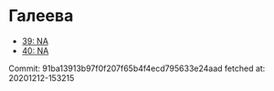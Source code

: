 # Галеева
- [39: NA](39.md)
- [40: NA](40.md)

Commit: 91ba13913b97f0f207f65b4f4ecd795633e24aad
 fetched at: 20201212-153215
